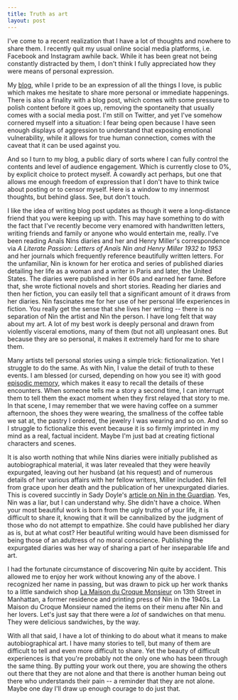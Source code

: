 ```yaml
---
title: Truth as art
layout: post
---
```


I've come to a recent realization that I have a lot of thoughts and nowhere to share them. I recently quit my usual online social media platforms, i.e. Facebook and Instagram awhile back. While it has been great not being constantly distracted by them, I don't think I fully appreciated how they were means of personal expression.

My [blog](http://piratefsh.github.io/), while I pride to be an expression of all the things I love, is public which makes me hesitate to share more personal or immediate happenings. There is also a finality with a blog post, which comes with some pressure to polish content before it goes up, removing the spontaneity that usually comes with a social media post. I'm still on Twitter, and yet I've somehow cornered myself into a situation: I fear being open because I have seen enough displays of aggression to understand that exposing emotional vulnerability, while it allows for true human connection, comes with the caveat that it can be used against you.

And so I turn to my blog, a public diary of sorts where I can fully control the contents and level of audience engagement. Which is currently close to 0%, by explicit choice to protect myself. A cowardly act perhaps, but one that allows me enough freedom of expression that I don't have to think twice about posting or to censor myself. Here is a window to my innermost thoughts, but behind glass. See, but don't touch.

I like the idea of writing blog post updates as though it were a long-distance friend that you were keeping up with. This may have something to do with the fact that I've recently become very enamored with handwritten letters, writing friends and family or anyone who would entertain me, really. I've been reading Anaïs Nins diaries and her and Henry Miller's correspondence via _A Literate Passion: Letters of Anaïs Nin and Henry Miller 1932 to 1953_ and her journals which frequently reference beautifully written letters. For the unfamiliar, Nin is known for her erotica and series of published diaries detailing her life as a woman and a writer in Paris and later, the United States. The diaries were published in her 60s and earned her fame. Before that, she wrote fictional novels and short stories. Reading her diaries and then her fiction, you can easily tell that a significant amount of it draws from her diaries. Nin fascinates me for her use of her personal life experiences in fiction. You really get the sense that she lives her writing -- there is no separation of Nin the artist and Nin the person. I have long felt that way about my art. A lot of my best work is deeply personal and drawn from violently visceral emotions, many of them (but not all) unpleasant ones. But because they are so personal, it makes it extremely hard for me to share them.

Many artists tell personal stories using a simple trick: fictionalization. Yet I struggle to do the same. As with Nin, I value the detail of truth to these events. I am blessed (or cursed, depending on how you see it) with good [episodic memory](https://www.wikiwand.com/en/Episodic_memory), which makes it easy to recall the details of these encounters. When someone tells me a story a second time, I can interrupt them to tell them the exact moment when they first relayed that story to me. In that scene, I may remember that we were having coffee on a summer afternoon, the shoes they were wearing, the smallness of the coffee table we sat at, the pastry I ordered, the jewelry I was wearing and so on. And so I struggle to fictionalize this event because it is so firmly imprinted in my mind as a real, factual incident. Maybe I'm just bad at creating fictional characters and scenes.

It is also worth nothing that while Nins diaries were initially published as autobiographical material, it was later revealed that they were heavily expurgated, leaving out her husband (at his request) and of numerous details of her various affairs with her fellow writers, Miller included. Nin fell from grace upon her death and the publication of her unexpurgated diaries. This is covered succintly in Sady Doyle's [article on Nin in the Guardian](https://www.theguardian.com/culture/2015/apr/07/anais-nin-author-social-media). Yes, Nin was a liar, but I can understand why. She didn't have a choice. When your most beautiful work is born from the ugly truths of your life, it is difficult to share it, knowing that it will be cannibalized by the judgment of those who do not attempt to empathize. She could have published her diary as is, but at what cost? Her beautiful writing would have been dismissed for being those of an adultress of no moral conscience. Publishing the expurgated diaries was her way of sharing a part of her inseparable life and art.

I had the fortunate circumstance of discovering Nin quite by accident. This allowed me to enjoy her work without knowing any of the above. I recognized her name in passing, but was drawn to pick up her work thanks to a little sandwich shop [La Maison du Croque Monsieur](https://www.croquemr.com/#menu) on 13th Street in Manhattan, a former residence and printing press of Nin in the 1940s. La Maison du Croque Monsieur named the items on their menu after Nin and her lovers. Let's just say that there were a *lot* of sandwiches on that menu. They were delicious sandwiches, by the way.

With all that said, I have a lot of thinking to do about what it means to make autobiographical art. I have many stories to tell, but many of them are difficult to tell and even more difficult to share. Yet the beauty of difficult experiences is that you're probably not the only one who has been through the same thing. By putting your work out there, you are showing the others out there that they are not alone and that there is another human being out there who understands their pain -- a reminder that they are not alone. Maybe one day I'll draw up enough courage to do just that.